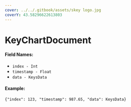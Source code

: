 ```yaml
---
cover: ../../.gitbook/assets/skey logo.jpg
coverY: 43.58296622613803
---
```


# KeyChartDocument

#### Field Names:

* `index - Int`
* `timestamp - Float`
* `data - KeysData`

#### Example:

`{"index": 123, "timestamp": 987.65, "data": KeysData}`
